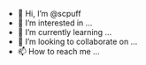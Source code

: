 - 👋 Hi, I’m @scpuff
- 👀 I’m interested in ...
- 🌱 I’m currently learning ...
- 💞️ I’m looking to collaborate on ...
- 📫 How to reach me ...

<!---
scpuff/scpuff is a ✨ special ✨ repository because its `README.md` (this file) appears on your GitHub profile.
You can click the Preview link to take a look at your changes.
--->
